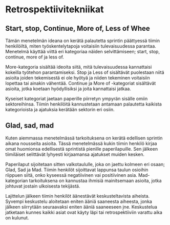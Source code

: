 # Retrospektiivitekniikat

## Start, stop, Continue, More of, Less of Whee

Tämän menetelmän ideana on kerätä palautetta sprintin päättyessä tiimin henkilöiltä, miten työskentelytapoja voitaisiin tulevaisuudessa parantaa. Menetelmä käyttää viittä eri kategoriaa näiden selvittämiseen; start, stop, continue, more of ja less of.

More-kategoria sisältää ideoita siitä, mitä tulevaisuudessa kannattaisi kokeilla työtehon parantamiseksi. Stop ja Less of sisältävät puolestaan niitä asioita joiden tekemisestä ei ole hyötyä ja niiden tekeminen voitaisiin lopettaa tai ainakin vähentää. Continue ja More of -kategoriat sisältävät asioita, jotka koetaan hyödyllisiksi ja joita kannattaisi jatkaa.

Kyseiset kategoriat jaetaan paperille piirretyn ympyrän sisälle omiin sektoreihinsa. Tiimin henkilöitä kannustetaan antamaan palautetta kaikista kategorioista ja ajatuksia kerätään sektorin eri osiin.

## Glad, sad, mad

Kuten aiemmassa menetelmässä tarkoituksena on kerätä edellisen sprintin aikana nousseita asioita. Tässä menetelmässä kukin tiimin henkilö kirjaa omat huomionsa edellisestä sprintistä pienille paperilapuille. Sen jälkeen tiimiläiset selittävät lyhyesti kirjaamansa ajatukset muiden kesken. 

Paperilaput sijoitetaan sitten valkotaululle, joka on jaettu kolmeen eri osaan; Glad, Sad ja Mad. Tiimin henkilöt sijoittavat lappunsa taulun osioihin riippuen siitä, onko kyseessä negatiivinen vai positiivinen asia. Mad-kategorian tarkoituksena on kannustaa ihmisiä mainitsemaan asioita, jotka johtuvat jostain ulkoisesta tekijästä.

Lajittelun jälkeen tiimin henkilöt äänestävät keskusteltavista aiheista. Syvempi keskustelu aloitetaan eniten ääniä saaneesta aiheesta, jonka jälkeen siirrytään seuraavaksi eniten ääniä saaneeseen jne. Keskustelua jatketaan kunnes kaikki asiat ovat käyty läpi tai retrospektiiviin varattu aika on kulunut. 